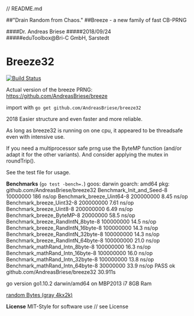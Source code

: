 // README.md

##"Drain Random from Chaos."
##Breeze - a new family of fast CB-PRNG

####Dr. Andreas Briese
#####2018/09/24   
#####eduToolbox@Bri-C GmbH, Sarstedt

Breeze32 
========

[![Build Status](https://travis-ci.org/AndreasBriese/ipLocator.png?branch=master)](http://travis-ci.org/AndreasBriese/ipLocator)

Actual version of the breeze PRNG: https://github.com/AndreasBriese/breeze

import with `go get github.com/AndreasBriese/breeze32`

2018 Easier structure and even faster and more reliable.

As long as breeze32 is running on one cpu, it appeared to be threadsafe even with intensive use. 

If you need a multiprocessor safe prng use the ByteMP function (and/or adapt it for the other variants). And consider applying the mutex in  roundTrip().  

See the test file for usage.

__Benchmarks__ (`go test -bench=.`)
goos: darwin
goarch: amd64
pkg: github.com/AndreasBriese/breeze32
Benchmark_Init_and_Seed-8               10000000           186 ns/op
Benchmark_breeze_Uint64-8               200000000            8.45 ns/op
Benchmark_breeze_Uint32-8               200000000            7.61 ns/op
Benchmark_breeze_Uint8-8                200000000            6.49 ns/op
Benchmark_breeze_ByteMP-8               20000000            58.5 ns/op
Benchmark_breeze_RandIntN_8byte-8       100000000           14.5 ns/op
Benchmark_breeze_RandIntN_16byte-8      100000000           14.3 ns/op
Benchmark_breeze_RandIntN_32byte-8      100000000           14.3 ns/op
Benchmark_breeze_RandIntN_64byte-8      100000000           21.0 ns/op
Benchmark_mathRand_Intn_8byte-8         100000000           16.3 ns/op
Benchmark_mathRand_Intn_16byte-8        100000000           16.0 ns/op
Benchmark_mathRand_Intn_32byte-8        100000000           13.8 ns/op
Benchmark_mathRand_Intn_64byte-8        30000000            33.9 ns/op
PASS
ok      github.com/AndreasBriese/breeze32   30.911s

go version go1.10.2 darwin/amd64 on MBP2013 i7 8GB Ram 

[random Bytes (gray 4kx2k)](https://github.com/AndreasBriese/breeze32/blob/master/randPad.png)

__License__
MIT-Style for software use // see License